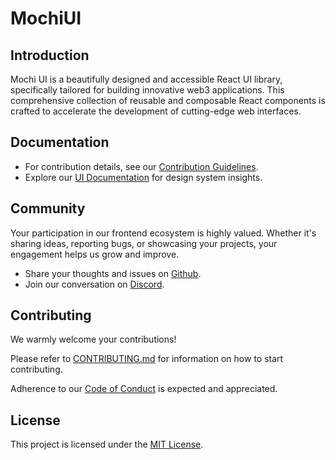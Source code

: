 # MochiUI

## Introduction

Mochi UI is a beautifully designed and accessible React UI library, specifically
tailored for building innovative web3 applications. This comprehensive
collection of reusable and composable React components is crafted to accelerate
the development of cutting-edge web interfaces.

## Documentation

- For contribution details, see our
  [Contribution Guidelines](./CONTRIBUTING.md).
- Explore our [UI Documentation](https://ds.mochiui.com/) for design system
  insights.

## Community

Your participation in our frontend ecosystem is highly valued. Whether it's
sharing ideas, reporting bugs, or showcasing your projects, your engagement
helps us grow and improve.

- Share your thoughts and issues on
  [Github](https://github.com/consolelabs/mochi-ui/issues/new/choose).
- Join our conversation on [Discord](https://discord.com/invite/HNdcU8Kvfh).

## Contributing

We warmly welcome your contributions!

Please refer to [CONTRIBUTING.md](./CONTRIBUTING.md) for information on how to
start contributing.

Adherence to our [Code of Conduct](./CODE_OF_CONDUCT.md) is expected and
appreciated.

## License

This project is licensed under the
[MIT License](https://choosealicense.com/licenses/mit/).
